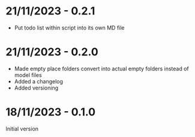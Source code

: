# 21/11/2023 - 0.2.1
- Put todo list within script into its own MD file

# 21/11/2023 - 0.2.0
- Made empty place folders convert into actual empty folders instead of model files
- Added a changelog
- Added versioning

# 18/11/2023 - 0.1.0
Initial version